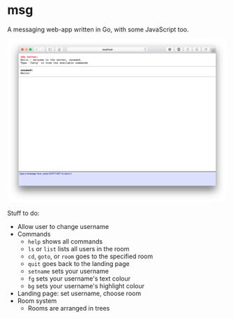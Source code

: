 # msg

A messaging web-app written in Go, with some JavaScript too.

![](screenshot.png)

Stuff to do:

 - Allow user to change username
 - Commands
   - `help` shows all commands
   - `ls` or `list` lists all users in the room
   - `cd`, `goto`, or `room` goes to the specified room
   - `quit` goes back to the landing page
   - `setname` sets your username
   - `fg` sets your username's text colour
   - `bg` sets your username's highlight colour
 - Landing page: set username, choose room
 - Room system
   - Rooms are arranged in trees
